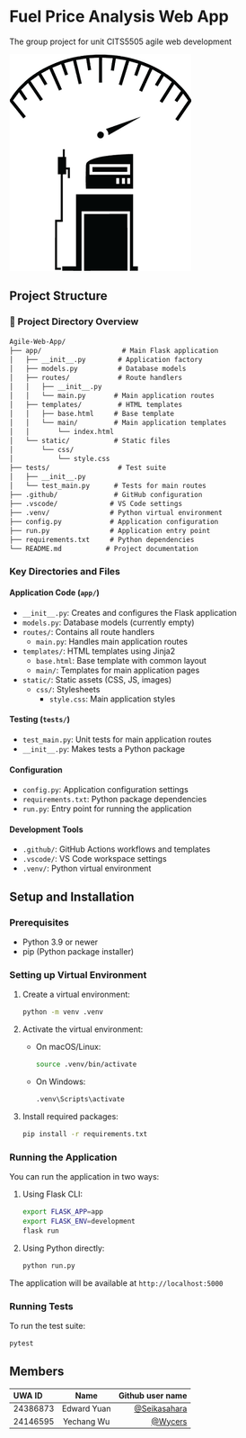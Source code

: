 # Fuel Price Analysis Web App

The group project for unit CITS5505 agile web development

![logo](/app/static/assets/icon.png)

## Project Structure

### 📁 Project Directory Overview

```
Agile-Web-App/
├── app/                    # Main Flask application
│   ├── __init__.py        # Application factory
│   ├── models.py          # Database models
│   ├── routes/            # Route handlers
│   │   ├── __init__.py
│   │   └── main.py       # Main application routes
│   ├── templates/         # HTML templates
│   │   ├── base.html     # Base template
│   │   └── main/         # Main application templates
│   │       └── index.html
│   └── static/           # Static files
│       └── css/
│           └── style.css
├── tests/                 # Test suite
│   ├── __init__.py
│   └── test_main.py      # Tests for main routes
├── .github/              # GitHub configuration
├── .vscode/             # VS Code settings
├── .venv/               # Python virtual environment
├── config.py            # Application configuration
├── run.py               # Application entry point
├── requirements.txt     # Python dependencies
└── README.md           # Project documentation
```

### Key Directories and Files

#### Application Code (`app/`)

- `__init__.py`: Creates and configures the Flask application
- `models.py`: Database models (currently empty)
- `routes/`: Contains all route handlers
  - `main.py`: Handles main application routes
- `templates/`: HTML templates using Jinja2
  - `base.html`: Base template with common layout
  - `main/`: Templates for main application pages
- `static/`: Static assets (CSS, JS, images)
  - `css/`: Stylesheets
    - `style.css`: Main application styles

#### Testing (`tests/`)

- `test_main.py`: Unit tests for main application routes
- `__init__.py`: Makes tests a Python package

#### Configuration

- `config.py`: Application configuration settings
- `requirements.txt`: Python package dependencies
- `run.py`: Entry point for running the application

#### Development Tools

- `.github/`: GitHub Actions workflows and templates
- `.vscode/`: VS Code workspace settings
- `.venv/`: Python virtual environment

## Setup and Installation

### Prerequisites

- Python 3.9 or newer
- pip (Python package installer)

### Setting up Virtual Environment

1. Create a virtual environment:

   ```bash
   python -m venv .venv
   ```

2. Activate the virtual environment:

   - On macOS/Linux:
     ```bash
     source .venv/bin/activate
     ```
   - On Windows:
     ```bash
     .venv\Scripts\activate
     ```

3. Install required packages:
   ```bash
   pip install -r requirements.txt
   ```

### Running the Application

You can run the application in two ways:

1. Using Flask CLI:

   ```bash
   export FLASK_APP=app
   export FLASK_ENV=development
   flask run
   ```

2. Using Python directly:
   ```bash
   python run.py
   ```

The application will be available at `http://localhost:5000`

### Running Tests

To run the test suite:

```bash
pytest
```

## Members

| UWA ID   |    Name     |                               Github user name |
| :------- | :---------: | ---------------------------------------------: |
| 24386873 | Edward Yuan | [@Seikasahara](https://github.com/Seikasahara) |
| 24146595 | Yechang Wu  |           [@Wycers](https://github.com/wycers) |
